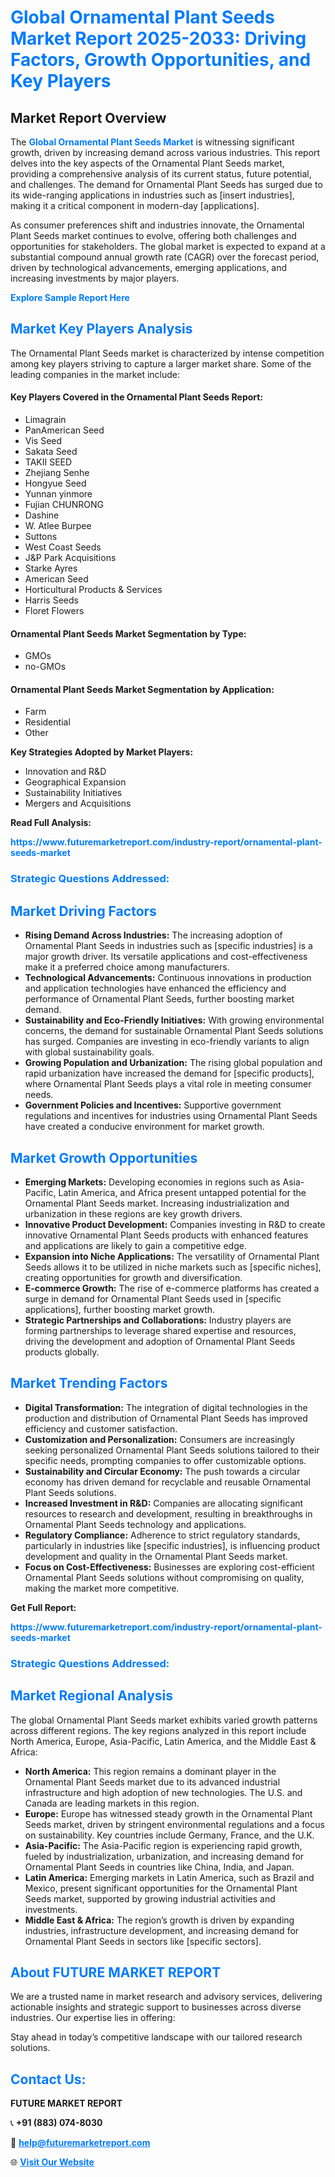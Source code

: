 <h1 style="color: #007BFF;">Global Ornamental Plant Seeds Market Report 2025-2033: Driving Factors, Growth Opportunities, and Key Players</h1>

<section id="overview">
<h2>Market Report Overview</h2>
<p>The <a href="https://www.futuremarketreport.com/industry-report/ornamental-plant-seeds-market" style="color: #007BFF; text-decoration: none;"><strong>Global Ornamental Plant Seeds Market</strong></a> is witnessing significant growth, driven by increasing demand across various industries. This report delves into the key aspects of the Ornamental Plant Seeds market, providing a comprehensive analysis of its current status, future potential, and challenges. The demand for Ornamental Plant Seeds has surged due to its wide-ranging applications in industries such as [insert industries], making it a critical component in modern-day [applications].</p>
<p>As consumer preferences shift and industries innovate, the Ornamental Plant Seeds market continues to evolve, offering both challenges and opportunities for stakeholders. The global market is expected to expand at a substantial compound annual growth rate (CAGR) over the forecast period, driven by technological advancements, emerging applications, and increasing investments by major players.</p>
</section>

<section id="overview">
<p><a href="https://www.futuremarketreport.com/request-sample/reportId=114148" style="color: #007BFF; text-decoration: none;"><strong>Explore Sample Report Here</strong></a></p>
</section>

<section id="key-players">
<h2 style="color: #007BFF;">Market Key Players Analysis</h2>
<p>The Ornamental Plant Seeds market is characterized by intense competition among key players striving to capture a larger market share. Some of the leading companies in the market include:</p>
<h4>Key Players Covered in the Ornamental Plant Seeds Report:</h4>
<ul><li>Limagrain</li><li>PanAmerican Seed</li><li>Vis Seed</li><li>Sakata Seed</li><li>TAKII SEED</li><li>Zhejiang Senhe</li><li>Hongyue Seed</li><li>Yunnan yinmore</li><li>Fujian CHUNRONG</li><li>Dashine</li><li>W. Atlee Burpee</li><li>Suttons</li><li>West Coast Seeds</li><li>J&amp;P Park Acquisitions</li><li>Starke Ayres</li><li>American Seed</li><li>Horticultural Products &amp; Services</li><li>Harris Seeds</li><li>Floret Flowers</li></ul>
<h4>Ornamental Plant Seeds Market Segmentation by Type:</h4>
<ul><li>GMOs</li><li>no-GMOs</li></ul>

<h4>Ornamental Plant Seeds Market Segmentation by Application:</h4>
<ul><li>Farm</li><li>Residential</li><li>Other</li></ul>
<p><strong>Key Strategies Adopted by Market Players:</strong></p>
<ul>
<li>Innovation and R&D</li>
<li>Geographical Expansion</li>
<li>Sustainability Initiatives</li>
<li>Mergers and Acquisitions</li>
</ul>
</section>

<section>
<p><strong>Read Full Analysis: </strong></p><a href="https://www.futuremarketreport.com/industry-report/ornamental-plant-seeds-market" style="color: #007BFF; text-decoration: none;"><strong>https://www.futuremarketreport.com/industry-report/ornamental-plant-seeds-market</strong></a>
<h3 style="color: #007BFF;">Strategic Questions Addressed:</h3>
</section>

<section id="driving-factors">
<h2 style="color: #007BFF;">Market Driving Factors</h2>
<ul>
<li><strong>Rising Demand Across Industries:</strong> The increasing adoption of Ornamental Plant Seeds in industries such as [specific industries] is a major growth driver. Its versatile applications and cost-effectiveness make it a preferred choice among manufacturers.</li>
<li><strong>Technological Advancements:</strong> Continuous innovations in production and application technologies have enhanced the efficiency and performance of Ornamental Plant Seeds, further boosting market demand.</li>
<li><strong>Sustainability and Eco-Friendly Initiatives:</strong> With growing environmental concerns, the demand for sustainable Ornamental Plant Seeds solutions has surged. Companies are investing in eco-friendly variants to align with global sustainability goals.</li>
<li><strong>Growing Population and Urbanization:</strong> The rising global population and rapid urbanization have increased the demand for [specific products], where Ornamental Plant Seeds plays a vital role in meeting consumer needs.</li>
<li><strong>Government Policies and Incentives:</strong> Supportive government regulations and incentives for industries using Ornamental Plant Seeds have created a conducive environment for market growth.</li>
</ul>
</section>

<section id="growth-opportunities">
<h2 style="color: #007BFF;">Market Growth Opportunities</h2>
<ul>
<li><strong>Emerging Markets:</strong> Developing economies in regions such as Asia-Pacific, Latin America, and Africa present untapped potential for the Ornamental Plant Seeds market. Increasing industrialization and urbanization in these regions are key growth drivers.</li>
<li><strong>Innovative Product Development:</strong> Companies investing in R&D to create innovative Ornamental Plant Seeds products with enhanced features and applications are likely to gain a competitive edge.</li>
<li><strong>Expansion into Niche Applications:</strong> The versatility of Ornamental Plant Seeds allows it to be utilized in niche markets such as [specific niches], creating opportunities for growth and diversification.</li>
<li><strong>E-commerce Growth:</strong> The rise of e-commerce platforms has created a surge in demand for Ornamental Plant Seeds used in [specific applications], further boosting market growth.</li>
<li><strong>Strategic Partnerships and Collaborations:</strong> Industry players are forming partnerships to leverage shared expertise and resources, driving the development and adoption of Ornamental Plant Seeds products globally.</li>
</ul>
</section>

<section id="trending-factors">
<h2 style="color: #007BFF;">Market Trending Factors</h2>
<ul>
<li><strong>Digital Transformation:</strong> The integration of digital technologies in the production and distribution of Ornamental Plant Seeds has improved efficiency and customer satisfaction.</li>
<li><strong>Customization and Personalization:</strong> Consumers are increasingly seeking personalized Ornamental Plant Seeds solutions tailored to their specific needs, prompting companies to offer customizable options.</li>
<li><strong>Sustainability and Circular Economy:</strong> The push towards a circular economy has driven demand for recyclable and reusable Ornamental Plant Seeds solutions.</li>
<li><strong>Increased Investment in R&D:</strong> Companies are allocating significant resources to research and development, resulting in breakthroughs in Ornamental Plant Seeds technology and applications.</li>
<li><strong>Regulatory Compliance:</strong> Adherence to strict regulatory standards, particularly in industries like [specific industries], is influencing product development and quality in the Ornamental Plant Seeds market.</li>
<li><strong>Focus on Cost-Effectiveness:</strong> Businesses are exploring cost-efficient Ornamental Plant Seeds solutions without compromising on quality, making the market more competitive.</li>
</ul>
</section>

<section>
<p><strong>Get Full Report: </strong></p><a href="https://www.futuremarketreport.com/industry-report/ornamental-plant-seeds-market" style="color: #007BFF; text-decoration: none;"><strong>https://www.futuremarketreport.com/industry-report/ornamental-plant-seeds-market</strong></a>
<h3 style="color: #007BFF;">Strategic Questions Addressed:</h3>
</section>


<section id="regional-analysis">
<h2 style="color: #007BFF;">Market Regional Analysis</h2>
<p>The global Ornamental Plant Seeds market exhibits varied growth patterns across different regions. The key regions analyzed in this report include North America, Europe, Asia-Pacific, Latin America, and the Middle East & Africa:</p>
<ul>
<li><strong>North America:</strong> This region remains a dominant player in the Ornamental Plant Seeds market due to its advanced industrial infrastructure and high adoption of new technologies. The U.S. and Canada are leading markets in this region.</li>
<li><strong>Europe:</strong> Europe has witnessed steady growth in the Ornamental Plant Seeds market, driven by stringent environmental regulations and a focus on sustainability. Key countries include Germany, France, and the U.K.</li>
<li><strong>Asia-Pacific:</strong> The Asia-Pacific region is experiencing rapid growth, fueled by industrialization, urbanization, and increasing demand for Ornamental Plant Seeds in countries like China, India, and Japan.</li>
<li><strong>Latin America:</strong> Emerging markets in Latin America, such as Brazil and Mexico, present significant opportunities for the Ornamental Plant Seeds market, supported by growing industrial activities and investments.</li>
<li><strong>Middle East & Africa:</strong> The region’s growth is driven by expanding industries, infrastructure development, and increasing demand for Ornamental Plant Seeds in sectors like [specific sectors].</li>
</ul>
</section>

<footer>
<h2 style="color: #007BFF;">About FUTURE MARKET REPORT</h2>
<p>We are a trusted name in market research and advisory services, delivering actionable insights and strategic support to businesses across diverse industries. Our expertise lies in offering:</p>

<p>Stay ahead in today’s competitive landscape with our tailored research solutions.</p>

<h2 style="color: #007BFF;">Contact Us:</h2>
<p><strong>FUTURE MARKET REPORT</strong></p>
<p>📞 <strong>+91 (883) 074-8030</strong></p>
<p>📧 <strong><a href="mailto:help@futuremarketreport.com" style="color: #007BFF;">help@futuremarketreport.com</a></strong></p>
<p>🌐 <strong><a href="https://www.futuremarketreport.com/" style="color: #007BFF;">Visit Our Website</a></strong></p>
</footer>